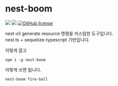 # nest-boom

![](https://img.shields.io/badge/language-Node-yellow) ![](https://img.shields.io/badge/version-0.8.0-brightgreen) [![GitHub license](https://img.shields.io/badge/license-MIT-blue.svg)]()

nest-cli generate resource 명령을 커스텀한 도구입니다.  
nest.ts + sequelize-typescript 기반입니다.

이렇게 깔고

```
npm i -g nest-boom
```

이렇게 쓰면 됩니다.

```
nest-boom fire-ball
```
